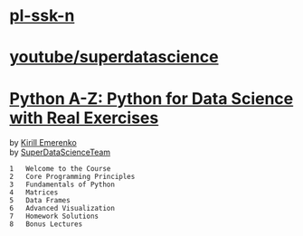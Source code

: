 # [pl-ssk-n](README.md)

# [youtube/superdatascience](https://www.youtube.com/superdatascience)

# [Python A-Z: Python for Data Science with Real Exercises](https://www.udemy.com/python-coding/)
by [Kirill Emerenko](https://www.udemy.com/user/kirillemerenko/)  
by [SuperDataScienceTeam](https://www.udemy.com/user/superdatascience-team/)  

```
1   Welcome to the Course
2   Core Programming Principles
3   Fundamentals of Python
4   Matrices
5   Data Frames
6   Advanced Visualization
7   Homework Solutions
8   Bonus Lectures
```

